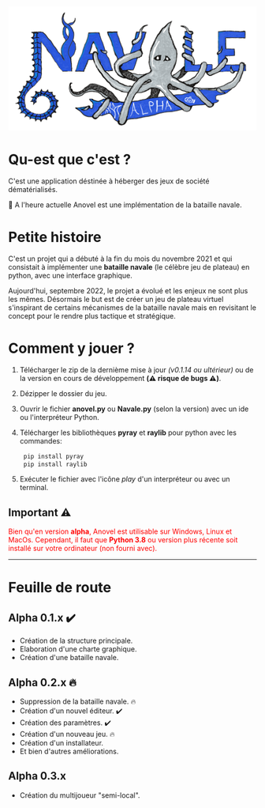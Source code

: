 ![Anovel](images/logos/Navale.png)

# Qu-est que c'est ?
C'est une application déstinée à héberger des jeux de société dématérialisés.

:calendar: A l'heure actuelle Anovel est une implémentation de la bataille navale.

# Petite histoire
C'est un projet qui a débuté à la fin du mois du novembre 2021 et qui consistait à implémenter une **bataille navale** (le célèbre jeu de plateau) en python, avec une interface graphique.

Aujourd'hui, septembre 2022, le projet a évolué et les enjeux ne sont plus les mêmes. Désormais le but est de créer un jeu de plateau virtuel s'inspirant de certains mécanismes de la bataille navale mais en revisitant le concept pour le rendre plus tactique et stratégique.

# Comment y jouer ?
1. Télécharger le zip de la dernième mise à jour *(v0.1.14 ou ultérieur)* ou de la version en cours de développement **(:warning: risque de bugs :warning:)**.
2. Dézipper le dossier du jeu.
3. Ouvrir le fichier **anovel.py** ou **Navale.py** (selon la version) avec un ide ou l'interpréteur Python.
4. Télécharger les bibliothèques **pyray** et **raylib** pour python avec les commandes:

        pip install pyray
        pip install raylib

5. Exécuter le fichier avec l'icône *play* d'un interpréteur ou avec un terminal.

## Important :warning:

<font color='red'>Bien qu'en version **alpha**, Anovel est utilisable sur Windows, Linux et MacOs. Cependant, il faut que **Python 3.8** ou version plus récente soit installé sur votre ordinateur (non fourni avec).</font>

---

# Feuille de route

## Alpha 0.1.x :heavy_check_mark:
- Création de la structure principale.
- Elaboration d'une charte graphique.
- Création d'une bataille navale.

## Alpha 0.2.x :fire:
- Suppression de la bataille navale. :fire:
- Création d'un nouvel éditeur. :heavy_check_mark:
- Création des paramètres. :heavy_check_mark:
- Création d'un nouveau jeu. :fire:
- Création d'un installateur.
- Et bien d'autres améliorations.

## Alpha 0.3.x
- Création du multijoueur "semi-local".
